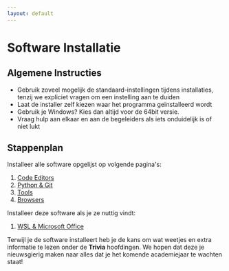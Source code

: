 ```yaml
---
layout: default
---
```


# Software Installatie

## Algemene Instructies

* Gebruik zoveel mogelijk de standaard-instellingen tijdens installaties, tenzij we expliciet vragen om een instelling aan te duiden
* Laat de installer zelf kiezen waar het programma geïnstalleerd wordt
* Gebruik je Windows? Kies dan altijd voor de 64bit versie.
* Vraag hulp aan elkaar en aan de begeleiders als iets onduidelijk is of niet lukt

## Stappenplan

Installeer alle software opgelijst op volgende pagina's:

1. [Code Editors](./software/2022_2023/code_editors/index.md)
1. [Python & Git](./software/2022_2023/programming/index.md)
1. [Tools](./software/2022_2023/tools/index.md)
1. [Browsers](./software/2022_2023/browsers/index.md)

Installeer deze software als je ze nuttig vindt:

1. [WSL & Microsoft Office](./software/2022_2023/extra/index.md)

Terwijl je de software installeert heb je de kans om wat weetjes en extra informatie te lezen onder de **Trivia** hoofdingen. We hopen dat deze je nieuwsgierig maken naar alles dat je het komende academiejaar te wachten staat!
